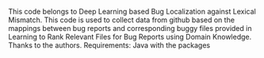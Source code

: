 This code belongs to Deep Learning based Bug Localization against Lexical Mismatch.
This code is used to collect data from github based on the mappings between bug reports and corresponding buggy files provided in Learning to Rank Relevant Files for Bug Reports using Domain Knowledge. Thanks to the authors. 
Requirements: Java with the packages

